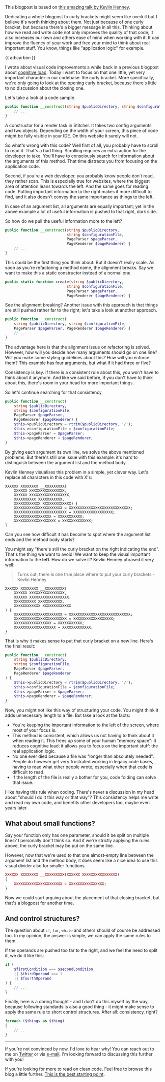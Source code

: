 This blogpost is based on [this amazing talk by Kevlin Henney](*https://www.youtube.com/watch?v=ZsHMHukIlJY).

Dedicating a whole blogpost to curly brackets might seem like overkill 
but I believe it's worth thinking about them.
Not just because of one curly bracket, but because there's a bigger message in all this. 
Thinking about how we read and write code not only improves the quality of that code,
it also increases our own and others ease of mind when working with it.
It can improve the fluency of your work and free your mind to think about real important stuff.
You know, things like "application logic" for example.

{{ ad:carbon }}

I wrote about visual code improvements a while back in a previous blogpost about [cognitive load](*/blog/a-programmers-cognitive-load).
Today I want to focus on that one little, yet very important character in our codebase: the curly bracket. 
More specifically, we're only going to look at the opening curly bracket, 
because there's little to no discussion about the closing one.

Let's take a look at a code sample.

```php
public function __construct(string $publicDirectory, string $configurationFile, PageParser $pageParser, PageRenderer $pageRenderer) {
    // ...
}
```

A constructor for a render task in Stitcher. It takes two config arguments and two objects.
Depending on the width of your screen, this piece of code might be fully visible in your IDE. 
On this website it surely will not. 

So what's wrong with this code?
Well first of all, you probably have to scroll to read it. That's a bad thing. 
Scrolling requires an extra action for the developer to take. 
You'll have to consciously search for information about the arguments of this method.
That time distracts you from focusing on the application code. 

Second, if you're a web developer, you probably know people don't read, they rather scan.
This is especially true for websites, where the biggest area of attention leans towards the left.
And the same goes for reading code.
Putting important information to the right makes it more difficult to find,
and it also doesn't convey the same importance as things to the left.

In case of an argument list, all arguments are equally important;
yet in the above example a lot of useful information is pushed to that right, dark side.

So how do we pull the useful information more to the left?

```php
public function __construct(string $publicDirectory, 
                            string $configurationFile, 
                            PageParser $pageParser, 
                            PageRenderer $pageRenderer) {
    // ...
}
```

This could be the first thing you think about. But it doesn't really scale.
As soon as you're refactoring a method name, the alignment breaks. 
Say we want to make this a static constructor instead of a normal one.

```php
public static function create(string $publicDirectory, 
                            string $configurationFile, 
                            PageParser $pageParser, 
                            PageRenderer $pageRenderer) {
```

See the alignment breaking? 
Another issue with this approach is that things are still pushed rather far to the right;
let's take a look at another approach.

```php
public function __construct(
    string $publicDirectory, string $configurationFile, 
    PageParser $pageParser, PageRenderer $pageRenderer) {
    // ...
}
```

The advantage here is that the alignment issue on refactoring is solved.
However, how will you decide how many arguments should go on one line? 
Will you make some styling guidelines about this? 
How will you enforce them?
This example has four arguments, but what if it had three or five?  

Consistency is key. If there is a consistent rule about this, you won't have to think about it anymore.
And like we said before, if you don't have to think about this, there's room in your head for more important things.

So let's continue searching for that consistency.

```php
public function __construct(
    string $publicDirectory, 
    string $configurationFile, 
    PageParser $pageParser, 
    PageRenderer $pageRenderer) {
    $this->publicDirectory = rtrim($publicDirectory, '/');
    $this->configurationFile = $configurationFile;
    $this->pageParser = $pageParser;
    $this->pageRenderer = $pageRenderer;
}
```

By giving each argument its own line, we solve the above mentioned problems. 
But there's still one issue with this example: 
it's hard to distinguish between the argument list and the method body.

Kevlin Henney visualises this problem in a simple, yet clever way. 
Let's replace all characters in this code with X's:

```text
XXXXXX XXXXXXXX __XXXXXXXXX(
    XXXXXX XXXXXXXXXXXXXXXX, 
    XXXXXX XXXXXXXXXXXXXXXXXX, 
    XXXXXXXXXX XXXXXXXXXXX, 
    XXXXXXXXXXXX XXXXXXXXXXXXX) {
    XXXXXXXXXXXXXXXXXXXXXX = XXXXXXXXXXXXXXXXXXXXXXXXXXXX;
    XXXXXXXXXXXXXXXXXXXXXXXX = XXXXXXXXXXXXXXXXXX;
    XXXXXXXXXXXXXXXXX = XXXXXXXXXXX;
    XXXXXXXXXXXXXXXXXXX = XXXXXXXXXXXXX;
}
```

Can you see how difficult it has become to spot where the argument list ends 
and the method body starts?

You might say "there's still the curly bracket on the right indicating the end".
That's the thing we want to avoid! We want to keep the visual important information to the **left**.
How do we solve it? Kevlin Henney phrased it very well:

> Turns out, there is one true place where to put your curly brackets - Kevlin Henney

```text
XXXXXX XXXXXXXX __XXXXXXXXX(
    XXXXXX XXXXXXXXXXXXXXXX, 
    XXXXXX XXXXXXXXXXXXXXXXXX, 
    XXXXXXXXXX XXXXXXXXXXX, 
    XXXXXXXXXXXX XXXXXXXXXXXXX
) {
    XXXXXXXXXXXXXXXXXXXXXX = XXXXXXXXXXXXXXXXXXXXXXXXXXXX;
    XXXXXXXXXXXXXXXXXXXXXXXX = XXXXXXXXXXXXXXXXXX;
    XXXXXXXXXXXXXXXXX = XXXXXXXXXXX;
    XXXXXXXXXXXXXXXXXXX = XXXXXXXXXXXXX;
}
```

That is why it makes sense to put that curly bracket on a new line. 
Here's the final result:

```php
public function __construct(
    string $publicDirectory, 
    string $configurationFile, 
    PageParser $pageParser, 
    PageRenderer $pageRenderer
) {
    $this->publicDirectory = rtrim($publicDirectory, '/');
    $this->configurationFile = $configurationFile;
    $this->pageParser = $pageParser;
    $this->pageRenderer = $pageRenderer;
}
```

Now, you might not like this way of structuring your code. 
You might think it adds unnecessary length to a file.
But take a look at the facts:

- You're keeping the important information to the left of the screen, where most of your focus is.
- This method is consistent, which allows us not having to think about it when reading it.
This frees up some of your human "memory space": it reduces cognitive load;
it allows you to focus on the important stuff: the real application logic.
- No one ever died because a file was "longer than absolutely needed". 
People do however get very frustrated working in legacy code bases, 
having to read what other people wrote, especially when that code is difficult to read.
- If the length of the file is really a bother for you, code folding can solve that issue.

I like having this rule when coding. 
There's never a discussion in my head about "should I do it this way or that way"?
This consistency helps me write and read my own code, and benefits other developers too, maybe even years later.

## What about small functions?

Say your function only has one parameter, should it be split on multiple lines?
I personally don't think so. And if we're strictly applying the rules above, 
the curly bracket may be put on the same line.

However, now that we're used to that one almost-empty line between the argument list and the method body,
it does seem like a nice idea to use this visual divider also for smaller functions.

```php
XXXXXX XXXXXXXX __XXXXXXXXX(XXXXXX XXXXXXXXXXXXXXXX) 
{
    XXXXXXXXXXXXXXXXXXXXXX = XXXXXXXXXXXXXXXX;
}
``` 

Now we could start arguing about the placement of that closing bracket, 
but that's a blogpost for another time. 

## And control structures?

The question about `if`, `for`, `while` and others should of course be addressed too.
In my opinion, the answer is simple, we can apply the same rules to them.

If the operands are pushed too far to the right, and we feel the need to split it, we do it like this:

```php
if (
    $firstCondition === $secondCondition
    || $thirdOperand === 1
    || $fourthOperand
) {
    // ...
}
```

Finally, here is a daring thought - and I don't do this myself by the way, 
because following standards is also a good thing -
it might make sense to apply the same rule to short control structures.
After all: consistency, right?

```php
foreach ($things as $thing)
{
    // ...
}
```

---

If you're not convinced by now, I'd love to hear why!
You can reach out to me on [Twitter](*https://twitter.com/brendt_gd) or via [e-mail](mailto:brendt@stitcher.io).
I'm looking forward to discussing this further with you!

If you're looking for more to read on clean code. 
Feel free to browse this blog a little further. 
[This is the best starting point](*/blog/a-programmers-cognitive-load).   
